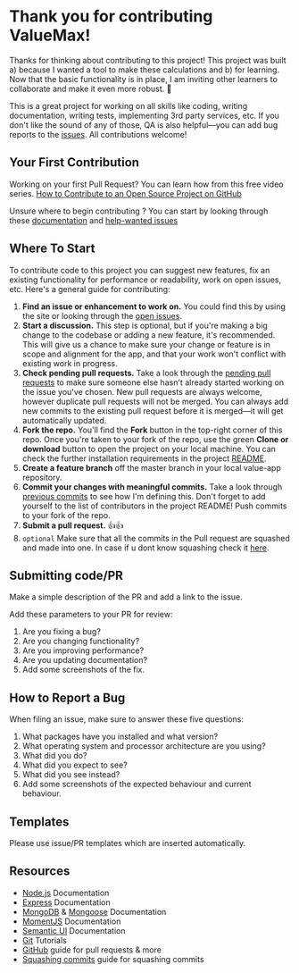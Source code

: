 Thank you for contributing ValueMax!
=========================================

Thanks for thinking about contributing to this project! This project was built a) because I wanted a tool to make these calculations and b) for learning. Now that the basic functionality is in place, I am inviting other learners to collaborate and make it even more robust. 🤗

This is a great project for working on all skills like coding, writing documentation, writing tests, implementing 3rd party services, etc. If you don't like the sound of any of those, QA is also helpful—you can add bug reports to the [issues](https://github.com/niamurrell/value-app/issues). All contributions welcome!

## Your First Contribution
Working on your first Pull Request? You can learn how from this free video series. [How to Contribute to an Open Source Project on GitHub](https://egghead.io/courses/how-to-contribute-to-an-open-source-project-on-github)

Unsure where to begin contributing ? You can start by looking through these [documentation](https://github.com/niamurrell/value-app/labels/documentation) and [help-wanted issues](https://github.com/niamurrell/value-app/labels/help%20wanted)

## Where To Start

To contribute code to this project you can suggest new features, fix an existing functionality for performance or readability, work on open issues, etc. Here's a general guide for contributing:

1. **Find an issue or enhancement to work on.** You could find this by using the site or looking through the [open issues](https://github.com/niamurrell/value-app/issues).
2. **Start a discussion.** This step is optional, but if you're making a big change to the codebase or adding a new feature, it's recommended. This will give us a chance to make sure your change or feature is in scope and alignment for the app, and that your work won't conflict with existing work in progress.
3. **Check pending pull requests.** Take a look through the [pending pull requests](https://github.com/niamurrell/value-app/pulls) to make sure someone else hasn't already started working on the issue you've chosen. New pull requests are always welcome, however duplicate pull requests will not be merged. You can always add new commits to the existing pull request before it is merged—it will get automatically updated.
4. **Fork the repo.** You'll find the **Fork** button in the top-right corner of this repo. Once you're taken to your fork of the repo, use the green **Clone or download** button to open the project on your local machine. You can check the further installation requirements in the project [README](https://github.com/niamurrell/value-app/blob/master/README.md#installation).
5. **Create a feature branch** off the master branch in your local value-app repository. 
6. **Commit your changes with meaningful commits.** Take a look through [previous commits](https://github.com/niamurrell/value-app/commits?author=niamurrell) to see how I'm defining this. Don't forget to add yourself to the list of contributors in the project README! Push commits to your fork of the repo.
7. **Submit a pull request.** 👍👍
8. ``optional`` Make sure that all the commits in the Pull request are squashed and made into one.
In case if u dont know squashing check it [here](http://forum.freecodecamp.org/t/how-to-squash-multiple-commits-into-one-with-git/13231).

## Submitting code/PR
Make a simple description of the PR and add a link to the issue.

Add these parameters to your PR for review:

1. Are you fixing a bug?
2. Are you changing functionality?
3. Are you improving performance?
4. Are you updating documentation?
5. Add some screenshots of the fix.

## How to Report a Bug
When filing an issue, make sure to answer these five questions:

1. What packages have you installed and what version?
2. What operating system and processor architecture are you using?
3. What did you do?
4. What did you expect to see?
5. What did you see instead?
6. Add some screenshots of the expected behaviour and current behaviour.


## Templates

Please use issue/PR templates which are inserted automatically.

## Resources

* [Node.js](https://nodejs.org/en/) Documentation
* [Express](https://expressjs.com/) Documentation
* [MongoDB](https://www.mongodb.com/) & [Mongoose](https://mongoosejs.com/) Documentation
* [MomentJS](https://momentjs.com/) Documentation
* [Semantic UI](https://semantic-ui.com/) Documentation
* [Git](https://www.atlassian.com/git/tutorials) Tutorials
* [GitHub](https://guides.github.com/activities/hello-world/) guide for pull requests & more
* [Squashing commits](http://forum.freecodecamp.org/t/how-to-squash-multiple-commits-into-one-with-git/13231) guide for squashing commits
